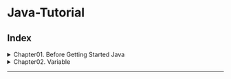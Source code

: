 # Java-Tutorial

## Index

<!-- Chap01 -->
<details>
    <summary>
        Chapter01. Before Getting Started Java
    </summary>
    <div markdown="1">
        <p>
           <strong>1. Java Programming Language</strong>
           <blockquote>
            1.1 자바란, <br>
            1.2 자바의 역사 <br>
            1.3 자바 언어의 특징 <br>
            1.4 JVM(Java Virtual Machine) <br>
           </blockquote>
        </p>
        <br>
        <p>
            <strong> 2. Setting Building a Java development environment </strong>
            <blockquote>
            2.1 자바 개발 도구(JDK) 설치하기 <br>
            2.2 Java API 문서 설치하기 <br>
           </blockquote>
        </p>
        <br>
        <p>
            <strong> 3. Writing programs in Java </strong>
            <blockquote>
            3.1 Hello.java <br>
            3.2 자주 발생하는 에러와 해결방법 <br>
            3.3 자바 프로그램의 실행 과정
            3.4 주석(Comment)
            3.5 자바를 공부하는 방법
           </blockquote>
        </p>
        <br>
    </div>
</details>

<!-- Chap02 -->
<!-- Chap01 -->
<details>
    <summary>
        Chapter02. Variable
    </summary>
    <div markdown="1">
        <p>
           <strong>1. Variable and Constant</strong>
           <blockquote>
            1.1 변수란? <br>
            1.2 변수의 선언과 초기화 <br>
            1.3 변수의 명명 규칙 <br>
           </blockquote>
        </p>
        <br>
        <p>
            <strong> 2. Variable Types </strong>
            <blockquote>
            2.1 기본형(Primitive Type) <br>
            2.2 상수와 리터럴(Constant and Literal) <br>
            2.3 형식화된 출력: printf() <br>
            2.4 화면에서 입력 받기: Scanner
           </blockquote>
        </p>
        <br>
    </div>
</details>

---
